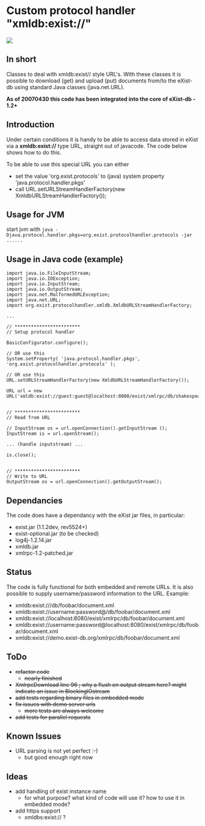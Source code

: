 # Custom protocol handler "xmldb:exist://" #

[![](http://www.exist-db.org/logo.jpg)](http://www.exist-db.org/)

## In short ##

Classes to deal with xmldb:exist// style URL's. With these classes it is possible to download (get) and upload (put) documents from/to the eXist-db using standard Java classes (java.net.URL).

**As of 20070430 this code has been integrated into the core of eXist-db - 1.2+**

## Introduction ##

Under certain conditions it is handy to be able to access data stored in eXist via a **xmldb:exist://** type URL, straight out of javacode. The code below shows how to do this.

To be able to use this special URL you can either
  * set the value 'org.exist.protocols' to (java) system property 'java.protocol.handler.pkgs'
  * call URL.setURLStreamHandlerFactory(new XmldbURLStreamHandlerFactory());

## Usage for JVM ##
start jvm with `java -Djava.protocol.handler.pkgs=org.exist.protocolhandler.protocols -jar ......`


## Usage in Java code (example) ##

```
import java.io.FileInputStream;
import java.io.IOException;
import java.io.InputStream;
import java.io.OutputStream;
import java.net.MalformedURLException;
import java.net.URL;
import org.exist.protocolhandler.xmldb.XmldbURLStreamHandlerFactory;

...

// ************************
// Setup protocol handler

BasicConfigurator.configure();

// OR use this
System.setProperty( 'java.protocol.handler.pkgs', 'org.exist.protocolhandler.protocols' );

// OR use this
URL.setURLStreamHandlerFactory(new XmldbURLStreamHandlerFactory());

URL url = new URL('xmldb:exist://guest:guest@localhost:8080/exist/xmlrpc/db/shakespeare/plays/macbeth.xml');


// ************************
// Read from URL
 
// InputStream os = url.openConnection().getInputStream ();
InputStream is = url.openStream();
            
... (handle inputstream) ...
            
is.close();


// ************************
// Write to URL
OutputStream os = url.openConnection().getOutputStream();

```

## Dependancies ##
The code does have a dependancy with the eXist jar files, in particular:
  * exist.jar (1.1.2dev, rev5524+)
  * exist-optional.jar (to be checked)
  * log4j-1.2.14.jar
  * xmldb.jar
  * xmlrpc-1.2-patched.jar

## Status ##
The code is fully functional for both embedded and remote URLs. It is also possible to supply username/password information to the URL. Example:

  * xmldb:exist:///db/foobar/document.xml
  * xmldb:exist://username:password@/db/foobar/document.xml
  * xmldb:exist://localhost:8080/exist/xmlrpc/db/foobar/document.xml
  * xmldb:exist://username:password@localhost:8080/exist/xmlrpc/db/foobar/document.xml
  * xmldb:exist://demo.exist-db.org/xmlrpc/db/foobar/document.xml

## ToDo ##
  * ~~refactor code~~
    * ~~nearly finished~~
  * ~~XmlrpcDownload line 96 ; why a flush on output stream here? might indicate an issue in BlockingIOstream~~
  * ~~add tests regarding binary files in embedded mode~~
  * ~~fix issues with demo server urls~~
    * ~~more tests are always welcome~~
  * ~~add tests for parallel requests~~

## Known Issues ##
  * URL parsing is not yet perfect :-)
    * but good enough right now

## Ideas ##
  * add handling of exist instance name
    * for what purpose? what kind of code will use it? how to use it in embedded mode?
  * add https support
    * xmldbs:exist:// ?